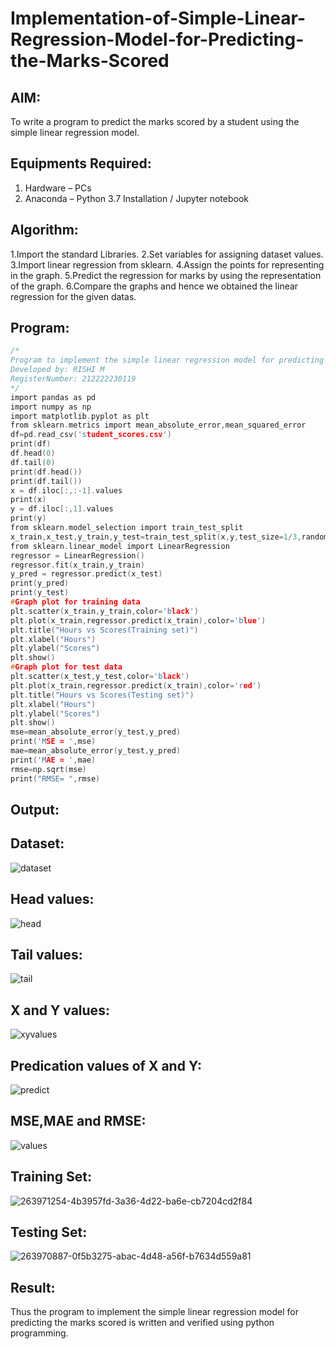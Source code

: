 # Implementation-of-Simple-Linear-Regression-Model-for-Predicting-the-Marks-Scored

## AIM:
To write a program to predict the marks scored by a student using the simple linear regression model.

## Equipments Required:
1. Hardware – PCs
2. Anaconda – Python 3.7 Installation / Jupyter notebook

## Algorithm:

1.Import the standard Libraries.
2.Set variables for assigning dataset values.
3.Import linear regression from sklearn.
4.Assign the points for representing in the graph.
5.Predict the regression for marks by using the representation of the graph.
6.Compare the graphs and hence we obtained the linear regression for the given datas.

## Program:
```C
/*
Program to implement the simple linear regression model for predicting the marks scored.
Developed by: RISHI M
RegisterNumber: 212222230119 
*/
import pandas as pd
import numpy as np
import matplotlib.pyplot as plt
from sklearn.metrics import mean_absolute_error,mean_squared_error
df=pd.read_csv('student_scores.csv')
print(df)
df.head(0)
df.tail(0)
print(df.head())
print(df.tail())
x = df.iloc[:,:-1].values
print(x)
y = df.iloc[:,1].values
print(y)
from sklearn.model_selection import train_test_split
x_train,x_test,y_train,y_test=train_test_split(x,y,test_size=1/3,random_state=0)
from sklearn.linear_model import LinearRegression
regressor = LinearRegression()
regressor.fit(x_train,y_train)
y_pred = regressor.predict(x_test)
print(y_pred)
print(y_test)
#Graph plot for training data
plt.scatter(x_train,y_train,color='black')
plt.plot(x_train,regressor.predict(x_train),color='blue')
plt.title("Hours vs Scores(Training set)")
plt.xlabel("Hours")
plt.ylabel("Scores")
plt.show()
#Graph plot for test data
plt.scatter(x_test,y_test,color='black')
plt.plot(x_train,regressor.predict(x_train),color='red')
plt.title("Hours vs Scores(Testing set)")
plt.xlabel("Hours")
plt.ylabel("Scores")
plt.show()
mse=mean_absolute_error(y_test,y_pred)
print('MSE = ',mse)
mae=mean_absolute_error(y_test,y_pred)
print('MAE = ',mae)
rmse=np.sqrt(mse)
print("RMSE= ",rmse)
```

## Output:
## Dataset:
![dataset](https://github.com/charumathiramesh/Implementation-of-Simple-Linear-Regression-Model-for-Predicting-the-Marks-Scored/assets/120204455/c7816d33-6dab-45e2-8d19-9a11e9583cb5)

## Head values:
![head](https://github.com/charumathiramesh/Implementation-of-Simple-Linear-Regression-Model-for-Predicting-the-Marks-Scored/assets/120204455/7f3d7783-4601-4e70-989f-2ccbf87d0765)

## Tail values:
![tail](https://github.com/charumathiramesh/Implementation-of-Simple-Linear-Regression-Model-for-Predicting-the-Marks-Scored/assets/120204455/5343e114-fe3a-4ad7-8058-6b81db462fdc)
 

## X and Y values:
![xyvalues](https://github.com/charumathiramesh/Implementation-of-Simple-Linear-Regression-Model-for-Predicting-the-Marks-Scored/assets/120204455/f84947e0-99a3-444c-8286-c59cc0660a4e)


 ## Predication values of X and Y:
![predict ](https://github.com/charumathiramesh/Implementation-of-Simple-Linear-Regression-Model-for-Predicting-the-Marks-Scored/assets/120204455/6ea46100-8530-4491-821e-079308a1eef5)

 ## MSE,MAE and RMSE:
![values](https://github.com/charumathiramesh/Implementation-of-Simple-Linear-Regression-Model-for-Predicting-the-Marks-Scored/assets/120204455/0f3750f1-fec0-4008-abcf-7e7b971d82a9)


 ## Training Set:
![263971254-4b3957fd-3a36-4d22-ba6e-cb7204cd2f84](https://github.com/charumathiramesh/Implementation-of-Simple-Linear-Regression-Model-for-Predicting-the-Marks-Scored/assets/120204455/088c3714-a70d-4ef0-b952-1d26c48e1fa8)


 ## Testing Set:

![263970887-0f5b3275-abac-4d48-a56f-b7634d559a81](https://github.com/charumathiramesh/Implementation-of-Simple-Linear-Regression-Model-for-Predicting-the-Marks-Scored/assets/120204455/aa18e6a5-11f7-410e-bbd6-89c052ff52a6)

 
## Result:
Thus the program to implement the simple linear regression model for predicting the marks scored is written and verified using python programming.
